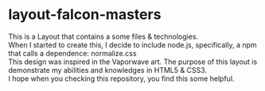 # layout-falcon-masters
This is a Layout that contains a some files & technologies. <br>
When I started to create this, I decide to include node.js, specifically, a npm that calls a dependence: normalize.css <br>
This design was inspired in the Vaporwave art. The purpose of this layout is demonstrate my abilities and knowledges in HTML5 & CSS3. <br>
I hope when you checking this repository, you find this some helpful. 
